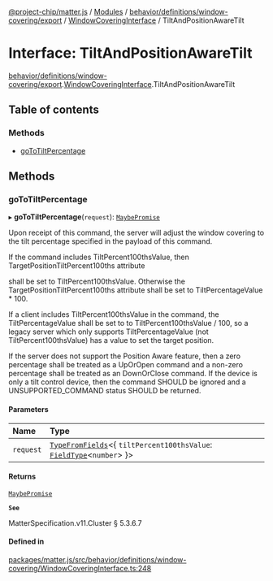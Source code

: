 [@project-chip/matter.js](../README.md) / [Modules](../modules.md) / [behavior/definitions/window-covering/export](../modules/behavior_definitions_window_covering_export.md) / [WindowCoveringInterface](../modules/behavior_definitions_window_covering_export.WindowCoveringInterface.md) / TiltAndPositionAwareTilt

# Interface: TiltAndPositionAwareTilt

[behavior/definitions/window-covering/export](../modules/behavior_definitions_window_covering_export.md).[WindowCoveringInterface](../modules/behavior_definitions_window_covering_export.WindowCoveringInterface.md).TiltAndPositionAwareTilt

## Table of contents

### Methods

- [goToTiltPercentage](behavior_definitions_window_covering_export.WindowCoveringInterface.TiltAndPositionAwareTilt.md#gototiltpercentage)

## Methods

### goToTiltPercentage

▸ **goToTiltPercentage**(`request`): [`MaybePromise`](../modules/util_export.md#maybepromise)

Upon receipt of this command, the server will adjust the window covering to the tilt percentage specified in
the payload of this command.

If the command includes TiltPercent100thsValue, then TargetPositionTiltPercent100ths attribute

shall be set to TiltPercent100thsValue. Otherwise the TargetPositionTiltPercent100ths attribute shall be set
to TiltPercentageValue * 100.

If a client includes TiltPercent100thsValue in the command, the TiltPercentageValue shall be set to to
TiltPercent100thsValue / 100, so a legacy server which only supports TiltPercentageValue (not
TiltPercent100thsValue) has a value to set the target position.

If the server does not support the Position Aware feature, then a zero percentage shall be treated as a
UpOrOpen command and a non-zero percentage shall be treated as an DownOrClose command. If the device is only
a tilt control device, then the command SHOULD be ignored and a UNSUPPORTED_COMMAND status SHOULD be
returned.

#### Parameters

| Name | Type |
| :------ | :------ |
| `request` | [`TypeFromFields`](../modules/tlv_export.md#typefromfields)\<\{ `tiltPercent100thsValue`: [`FieldType`](tlv_export.FieldType.md)\<`number`\>  }\> |

#### Returns

[`MaybePromise`](../modules/util_export.md#maybepromise)

**`See`**

MatterSpecification.v11.Cluster § 5.3.6.7

#### Defined in

[packages/matter.js/src/behavior/definitions/window-covering/WindowCoveringInterface.ts:248](https://github.com/project-chip/matter.js/blob/5f71eedebdb9fa54338bde320c311bb359b7455d/packages/matter.js/src/behavior/definitions/window-covering/WindowCoveringInterface.ts#L248)
